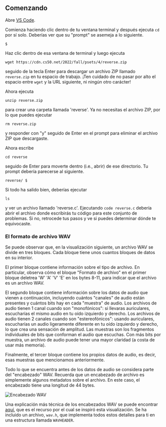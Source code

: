Comenzando
-----------

Abre [VS Code](https://code.cs50.io/).

Comienza haciendo clic dentro de tu ventana terminal y después ejecuta `cd` por sí solo. Deberías ver que su "prompt" se asemeja a lo siguiente.

    $
    

Haz clic dentro de esa ventana de terminal y luego ejecuta

    wget https://cdn.cs50.net/2022/fall/psets/4/reverse.zip
    

seguido de la tecla Enter para descargar un archivo ZIP llamado `reverse.zip` en tu espacio de trabajo. ¡Ten cuidado de no pasar por alto el espacio entre `wget` y la URL siguiente, ni ningún otro carácter!

Ahora ejecuta

    unzip reverse.zip
    

para crear una carpeta llamada 'reverse'. Ya no necesitas el archivo ZIP, por lo que puedes ejecutar

    rm reverse.zip
    

y responder con "y" seguido de Enter en el prompt para eliminar el archivo ZIP que descargaste.

Ahora escribe

    cd reverse
    

seguido de Enter para moverte dentro (i.e., abrir) de ese directorio. Tu prompt debería parecerse al siguiente.

    reverse/ $
    

Si todo ha salido bien, deberías ejecutar

    ls
    

y ver un archivo llamado 'reverse.c'. Ejecutando `code reverse.c` debería abrir el archivo donde escribirás tu código para este conjunto de problemas. Si no, retrocede tus pasos y ve si puedes determinar dónde te equivocaste.

### El formato de archivo WAV

Se puede observar que, en la visualización siguiente, un archivo WAV se divide en tres bloques. Cada bloque tiene unos cuantos bloques de datos en su interior.

El primer bloque contiene información sobre el tipo de archivo. En particular, observa cómo el bloque "Formato de archivo" en el primer bloque deletrea 'W' 'A' 'V' 'E' en los bytes 8-11, para indicar que el archivo es un archivo WAV.

El segundo bloque contiene información sobre los datos de audio que vienen a continuación, incluyendo cuántos "canales" de audio están presentes y cuántos bits hay en cada "muestra" de audio. Los archivos de audio tienen 1 canal cuando son "monofónicos": si llevaras auriculares, escucharías el mismo audio en tu oído izquierdo y derecho. Los archivos de audio tienen 2 canales cuando son "estereofónicos": usando auriculares, escucharías un audio ligeramente diferente en tu oído izquierdo y derecho, lo que crea una sensación de amplitud. Las muestras son los fragmentos individuales de bits que conforman el audio que escuchas. Con más bits por muestra, un archivo de audio puede tener una mayor claridad (a costa de usar más memoria).

Finalmente, el tercer bloque contiene los propios datos de audio, es decir, esas muestras que mencionamos anteriormente.

Todo lo que se encuentra antes de los datos de audio se considera parte del "encabezado" WAV. Recuerda que un encabezado de archivo es simplemente algunos metadatos sobre el archivo. En este caso, el encabezado tiene una longitud de 44 bytes.

![Encabezado WAV](https://cs50.harvard.edu/x/2023/psets/4/reverse/WAV_header.png)

Una explicación más técnica de los encabezados WAV se puede encontrar [aquí](http://soundfile.sapp.org/doc/WaveFormat/), que es el recurso por el cual se inspiró esta visualización. Se ha incluido un archivo, `wav.h`, que implementa todos estos detalles para ti en una estructura llamada `WAVHEADER`.